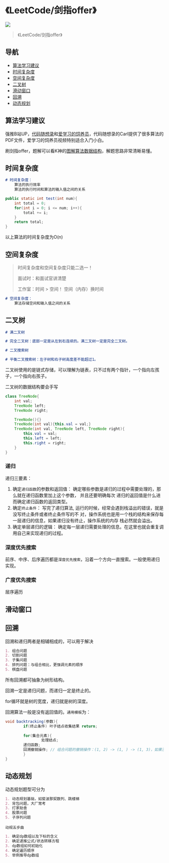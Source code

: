 # 《LeetCode/剑指offer》

[<img src="https://img.shields.io/badge/%E7%A4%BA%E4%BE%8B-%E6%AC%A2%E8%BF%8E%E8%AE%BF%E9%97%AE-important">](https://github.com/glong1997)

> 《LeetCode/剑指offer》

## 导航

- [算法学习建议](#算法学习建议)
- [时间复杂度](#时间复杂度)
- [空间复杂度](#空间复杂度)
- [二叉树](#二叉树)
- [滑动窗口](#滑动窗口)
- [回溯](#回溯)
- [动态规划](#动态规划)

## 算法学习建议

强推B站UP，[代码随想录](https://space.bilibili.com/525438321)和[爱学习的饲养员](https://space.bilibili.com/31337561)，代码随想录的Carl提供了很多算法的PDF文件，爱学习的饲养员视频特别适合入门小白。

刷剑指offer，题解可以看K神的[图解算法数据结构](https://leetcode-cn.com/leetbook/detail/illustration-of-algorithm/)，解题思路非常清晰易懂。

## 时间复杂度

```markdown
# 时间复杂度：
    算法的执行效率
    算法的执行时间和算法的输入值之间的关系
```



```java
public static int test(int num){
    int total = 0;
    for(int i = 0; i <= num; i++){
        total += i;
    }
    return total;
}
```

以上算法的时间复杂度为O(n)

## 空间复杂度

> 时间复杂度和空间复杂度只能二选一！
>
> 面试时：和面试官讲清楚
>
> 工作室：时间 > 空间！	空间（内存）换时间

```markdown
# 空间复杂度：
	算法存储空间和输入值之间的关系
```

## 二叉树

```markdown
# 满二叉树

# 完全二叉树：底部一定是从左到右连续的。满二叉树一定是完全二叉树。

# 二叉搜索树

# 平衡二叉搜索树：左子树和右子树高度差不能超过1。
```

二叉树使用的是链式存储，可以理解为链表，只不过有两个指针，一个指向左孩子，一个指向右孩子。

二叉树的数据结构要会手写

```java
class TreeNode{
    int val;
    TreeNode left;
    TreeNode right;

    TreeNode(){}
    TreeNode(int val){this.val = val;}
    TreeNode(int val, TreeNode left, TreeNode right){
        this.val = val;
        this.left = left;
        this.right = right;
    }
}
```

### 递归

递归三要素：

1. 确定`递归函数`的参数和返回值：
确定哪些参数是递归的过程中需要处理的，那么就在递归函数⾥加上这个参数， 并且还要明确每次
递归的返回值是什么进⽽确定递归函数的返回类型。
2. 确定`终⽌条件`：
写完了递归算法, 运⾏的时候，经常会遇到栈溢出的错误，就是没写终⽌条件或者终⽌条件写的不
对，操作系统也是⽤⼀个栈的结构来保存每⼀层递归的信息，如果递归没有终⽌，操作系统的内存
栈必然就会溢出。
3. 确定单层递归的逻辑：
确定每⼀层递归需要处理的信息。在这⾥也就会重复调⽤⾃⼰来实现递归的过程。



### 深度优先搜索

前序、中序、后序遍历都是`深度优先搜索`，沿着一个方向一直搜索。一般使用递归实现。

### 广度优先搜索

层序遍历

## 滑动窗口

## 回溯

回溯和递归两者是相辅相成的，可以用于解决

```markdown
1. 组合问题
2. 切割问题
3. 子集问题
4. 排列问题：与组合相比，更强调元素的顺序
5. 棋盘问题
```

所有回溯都可抽象为树形结构。

回溯一定是递归问题，而递归一定是终止的。

for循环就是树的宽度，递归就是树的深度。

回溯算法一般是没有返回值的。`通用模板`为：

```java
void backtracking(参数){
		if(终止条件) 叶子结点收集结果 return;
		
		for(集合元素){
				处理结点;
        递归函数;
      	回溯撤销操作;	// 组合问题的撤销操作：(1, 2) -> (1, ) -> (1, 3)，如果没有撤销就是（1，2，3）
		}
}
```

## 动态规划

动态规划题型可分为

```markdown
1. 动态规划基础，如斐波那契数列、跳楼梯
2. 背包问题，大厂常考
3. 打家劫舍
4. 股票问题
5. 子序列问题
```

`动规五步曲`

```markdown
1. 确定dp数组以及下标的含义
2. 确定递推公式/状态转移方程
3. dp数组如何初始化
4. 确定遍历顺序
5. 举例推导dp数组
```

